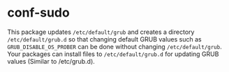 # conf-sudo

This package updates `/etc/default/grub` and creates a directory `/etc/default/grub.d` so that changing default GRUB values such as `GRUB_DISABLE_OS_PROBER` can be done without changing `/etc/default/grub`. Your packages can install files to `/etc/default/grub.d` for updating GRUB values (Similar to /etc/grub.d).